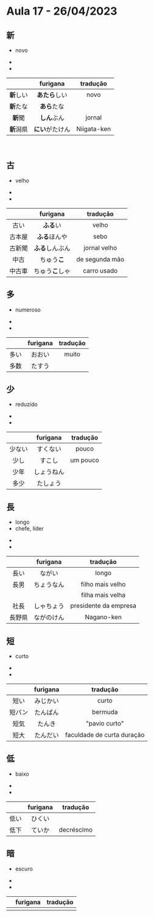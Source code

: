 # Aula 17 - 26/04/2023


## 新
- novo

<ul><li></li><li></li></ul>

|  | furigana | tradução |
|:---:|:---:|:---:|
| **新**しい | **あたら**しい | novo |
| **新**たな | **あら**たな |  |
| **新**聞 | **しん**ぶん | jornal |
| **新**潟県 | **にい**がたけん | Niigata-ken |

<br>


## 古
- velho

<ul><li></li><li></li></ul>

|  | furigana | tradução |
|:---:|:---:|:---:|
| 古い | **ふる**い | velho |
| 古本屋 | **ふる**ほんや | sebo |
| 古新聞 | **ふる**しんぶん | jornal velho |
| 中古 | ちゅう**こ** | de segunda mão |
| 中古車 | ちゅう**こ**しゃ | carro usado |


## 多
- numeroso

<ul><li></li><li></li></ul>

|  | furigana | tradução |
|:---:|:---:|:---:|
| 多い | おおい | muito |
| 多数 | たすう |  |


## 少
- reduzido

<ul><li></li><li></li></ul>

|  | furigana | tradução |
|:---:|:---:|:---:|
| 少ない | すくない | pouco |
|少し | すこし | um pouco |
| 少年 | しょうねん |  |
| 多少 | たしょう |  |



## 長
- longo
- chefe, líder

<ul><li></li><li></li></ul>

|  | furigana | tradução |
|:---:|:---:|:---:|
| 長い | ながい | longo |
| 長男 | ちょうなん | filho mais velho |
|  |  | filha mais velha |      
| 社長 | しゃちょう | presidente da empresa |
| 長野県 | ながのけん | Nagano-ken |


## 短
- curto

<ul><li></li><li></li></ul>

|  | furigana | tradução |
|:---:|:---:|:---:|
| 短い | みじかい | curto |
| 短パン | たんぱん | bermuda |
| 短気 | たんき | "pavio curto" |
| 短大 | たんだい | faculdade de curta duração |


## 低
- baixo

<ul><li></li><li></li></ul>

|  | furigana | tradução |
|:---:|:---:|:---:|
| 低い | ひくい |  |
| 低下 | ていか | decréscimo |


## 暗
- escuro

<ul><li></li><li></li></ul>

|  | furigana | tradução |
|:---:|:---:|:---:|
|  |  |  |